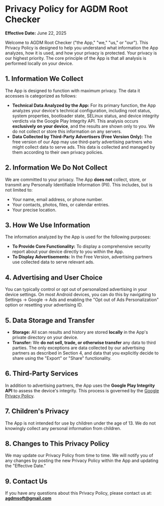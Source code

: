 # Privacy Policy for AGDM Root Checker

**Effective Date:** June 22, 2025

Welcome to AGDM Root Checker ("the App," "we," "us," or "our"). This Privacy Policy is designed to help you understand what information the App analyzes, how it is used, and how your privacy is protected. Your privacy is our highest priority. The core principle of the App is that all analysis is performed locally on your device.

## 1. Information We Collect

The App is designed to function with maximum privacy. The data it accesses is categorized as follows:

* **Technical Data Analyzed by the App:** For its primary function, the App analyzes your device's technical configuration, including root status, system properties, bootloader state, SELinux status, and device integrity verdicts via the Google Play Integrity API. This analysis occurs **exclusively on your device**, and the results are shown only to you. We do not collect or store this information on any servers.
* **Data Collected by Third-Party Advertisers (Free Version Only):** The free version of our App may use third-party advertising partners who might collect data to serve ads. This data is collected and managed by them according to their own privacy policies.

## 2. Information We Do Not Collect

We are committed to your privacy. The App **does not** collect, store, or transmit any Personally Identifiable Information (PII). This includes, but is not limited to:

* Your name, email address, or phone number.
* Your contacts, photos, files, or calendar entries.
* Your precise location.

## 3. How We Use Information

The information analyzed by the App is used for the following purposes:

* **To Provide Core Functionality:** To display a comprehensive security report about your device directly to you within the App.
* **To Display Advertisements:** In the Free Version, advertising partners use collected data to serve relevant ads.

## 4. Advertising and User Choice

You can typically control or opt out of personalized advertising in your device settings. On most Android devices, you can do this by navigating to Settings -> Google -> Ads and enabling the "Opt out of Ads Personalization" option or resetting your advertising ID.

## 5. Data Storage and Transfer

* **Storage:** All scan results and history are stored **locally** in the App's private directory on your device.
* **Transfer:** We **do not sell, trade, or otherwise transfer** any data to third parties. The only exceptions are data collected by our advertising partners as described in Section 4, and data that you explicitly decide to share using the "Export" or "Share" functionality.

## 6. Third-Party Services

In addition to advertising partners, the App uses the **Google Play Integrity API** to assess the device's integrity. This process is governed by the [Google Privacy Policy](https://policies.google.com/privacy).

## 7. Children's Privacy

The App is not intended for use by children under the age of 13. We do not knowingly collect any personal information from children.

## 8. Changes to This Privacy Policy

We may update our Privacy Policy from time to time. We will notify you of any changes by posting the new Privacy Policy within the App and updating the "Effective Date."

## 9. Contact Us

If you have any questions about this Privacy Policy, please contact us at: **agdmsoft@gmail.com**